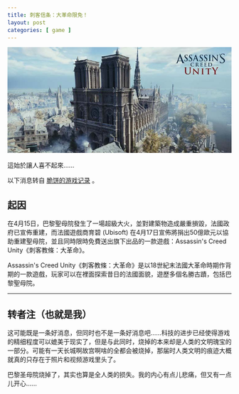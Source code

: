 ```yaml
---
title: 刺客信条：大革命限免！
layout: post
categories: [ game ]
---
```


![刺客信条！大革命！](/assets/ubisoft.assassins.creed.unity.jpg)

這始於讓人喜不起來......

以下消息转自 [脆饼的游戏记录](https://www.gamejilu.com/giveaways/ubisoft_assassins-creed-unity_free/) 。

## 起因

在4月15日，巴黎聖母院發生了一場超級大火，並對建築物造成嚴重損毀，法國政府已宣佈重建，而法國遊戲商育碧 (Ubisoft) 在4月17日宣佈將捐出50億歐元以協助重建聖母院，並且同時限時免費送出旗下出品的一款遊戲：Assassin's Creed Unity《刺客教條：大革命》。

Assassin's Creed Unity《刺客教條：大革命》是以18世紀末法國大革命時期作背期的一款遊戲，玩家可以在裡面探索昔日的法國面貌，遊歷多個名勝古蹟，包括巴黎聖母院。

---

## 转者注（也就是我）

这可能既是一条好消息，但同时也不是一条好消息吧……科技的进步已经使得游戏的精细程度可以媲美于现实了，但是与此同时，烧掉的本来却是人类的文明瑰宝的一部分。可能有一天长城啊故宫啊啥的全都会被烧掉，那届时人类文明的痕迹大概就真的只存在于照片和视频游戏里头了。

巴黎圣母院烧掉了，其实也算是全人类的损失。我的内心有点儿悲痛，但又有一点儿开心……
